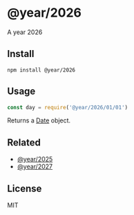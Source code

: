 # @year/2026

A year 2026

## Install

~~~
npm install @year/2026
~~~

## Usage

~~~js
const day = require('@year/2026/01/01')
~~~

Returns a [Date](https://developer.mozilla.org/en-US/docs/Web/JavaScript/Reference/Global_Objects/Date) object.

## Related

* [@year/2025](https://github.com/antonmedv/year/tree/master/packages/2025)
* [@year/2027](https://github.com/antonmedv/year/tree/master/packages/2027)

## License

MIT
